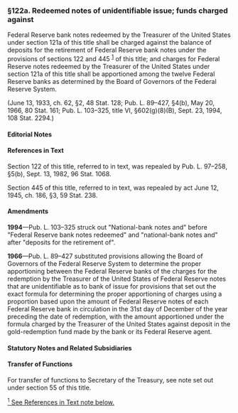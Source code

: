 ### §122a. Redeemed notes of unidentifiable issue; funds charged against ###

Federal Reserve bank notes redeemed by the Treasurer of the United States under section 121a of this title shall be charged against the balance of deposits for the retirement of Federal Reserve bank notes under the provisions of sections 122 and 445 <sup><a href="#122a_1_target" name="122a_1">1</a></sup> of this title; and charges for Federal Reserve notes redeemed by the Treasurer of the United States under section 121a of this title shall be apportioned among the twelve Federal Reserve banks as determined by the Board of Governors of the Federal Reserve System.

(June 13, 1933, ch. 62, §2, 48 Stat. 128; Pub. L. 89–427, §4(b), May 20, 1966, 80 Stat. 161; Pub. L. 103–325, title VI, §602(g)(8)(B), Sept. 23, 1994, 108 Stat. 2294.)

#### **Editorial Notes** ####

#### References in Text ####

Section 122 of this title, referred to in text, was repealed by Pub. L. 97–258, §5(b), Sept. 13, 1982, 96 Stat. 1068.

Section 445 of this title, referred to in text, was repealed by act June 12, 1945, ch. 186, §3, 59 Stat. 238.

#### Amendments ####

**1994**—Pub. L. 103–325 struck out "National-bank notes and" before "Federal Reserve bank notes redeemed" and "national-bank notes and" after "deposits for the retirement of".

**1966**—Pub. L. 89–427 substituted provisions allowing the Board of Governors of the Federal Reserve System to determine the proper apportioning between the Federal Reserve banks of the charges for the redemption by the Treasurer of the United States of Federal Reserve notes that are unidentifiable as to bank of issue for provisions that set out the exact formula for determining the proper apportioning of charges using a proportion based upon the amount of Federal Reserve notes of each Federal Reserve bank in circulation in the 31st day of December of the year preceding the date of redemption, with the amount apportioned under the formula charged by the Treasurer of the United States against deposit in the gold-redemption fund made by the bank or its Federal Reserve agent.

#### **Statutory Notes and Related Subsidiaries** ####

#### Transfer of Functions ####

For transfer of functions to Secretary of the Treasury, see note set out under section 55 of this title.

[<sup>1</sup> See References in Text note below.](#122a_1)